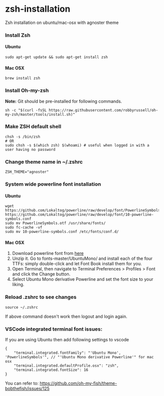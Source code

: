 # zsh-installation
Zsh installation on ubuntu/mac-osx with agnoster theme

### Install Zsh

#### Ubuntu
```
sudo apt-get update && sudo apt-get install zsh
```

#### Mac OSX
```
brew install zsh
```

### Install Oh-my-zsh
**Note:** Git should be pre-installed for following commands.
```
sh -c "$(curl -fsSL https://raw.githubusercontent.com/robbyrussell/oh-my-zsh/master/tools/install.sh)" 
```

### Make ZSH default shell
```
chsh -s /bin/zsh
# OR
sudo chsh -s $(which zsh) $(whoami) # useful when logged in with a user having no password
```

### Change theme name in ~/.zshrc 
```
ZSH_THEME="agnoster"
```

### System wide powerline font installation

#### Ubuntu
```
wget https://github.com/Lokaltog/powerline/raw/develop/font/PowerlineSymbols.otf https://github.com/Lokaltog/powerline/raw/develop/font/10-powerline-symbols.conf
sudo mv PowerlineSymbols.otf /usr/share/fonts/
sudo fc-cache -vf
sudo mv 10-powerline-symbols.conf /etc/fonts/conf.d/
```

#### Mac OSX
1. Download powerline font from [here](https://github.com/powerline/fonts/archive/master.zip)
2. Unzip it. Go to fonts-master/UbuntuMono/ and install each of the four TTFs: simply double-click and let Font Book install them for you.
3. Open Terminal, then navigate to Terminal Preferences > Profiles > Font and click the Change button.
4. Select Ubuntu Mono derivative Powerline and set the font size to your liking.

### Reload .zshrc to see changes
```
source ~/.zshrc
```
If above command doesn't work then logout and login again.

### VSCode integrated terminal font issues:
If you are using Ubuntu then add following settings to vscode
```jsonc
{
    "terminal.integrated.fontFamily": "'Ubuntu Mono', 'PowerlineSymbols'", // "'Ubuntu Mono derivative Powerline'" for mac osx
    "terminal.integrated.defaultProfile.osx": "zsh",
    "terminal.integrated.fontSize": 16
}
```
You can refer to: https://github.com/oh-my-fish/theme-bobthefish/issues/125

